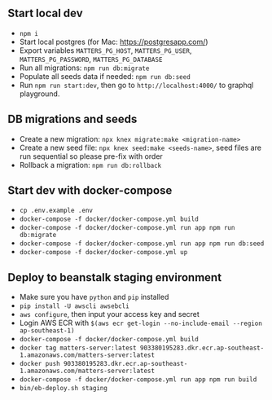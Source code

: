 ## Start local dev

- `npm i`
- Start local postgres (for Mac: https://postgresapp.com/)
- Export variables `MATTERS_PG_HOST`, `MATTERS_PG_USER`, `MATTERS_PG_PASSWORD`, `MATTERS_PG_DATABASE`
- Run all migrations: `npm run db:migrate`
- Populate all seeds data if needed: `npm run db:seed`
- Run `npm run start:dev`, then go to `http://localhost:4000/` to graphql playground.

## DB migrations and seeds

- Create a new migration: `npx knex migrate:make <migration-name>`
- Create a new seed file: `npx knex seed:make <seeds-name>`, seed files are run sequential so please pre-fix with order
- Rollback a migration: `npm run db:rollback`

## Start dev with docker-compose

- `cp .env.example .env`
- `docker-compose -f docker/docker-compose.yml build`
- `docker-compose -f docker/docker-compose.yml run app npm run db:migrate`
- `docker-compose -f docker/docker-compose.yml run app npm run db:seed`
- `docker-compose -f docker/docker-compose.yml up`

## Deploy to beanstalk staging environment

- Make sure you have `python` and `pip` installed
- `pip install -U awscli awsebcli`
- `aws configure`, then input your access key and secret
- Login AWS ECR with `$(aws ecr get-login --no-include-email --region ap-southeast-1)`
- `docker-compose -f docker/docker-compose.yml build`
- `docker tag matters-server:latest 903380195283.dkr.ecr.ap-southeast-1.amazonaws.com/matters-server:latest`
- `docker push 903380195283.dkr.ecr.ap-southeast-1.amazonaws.com/matters-server:latest`
- `docker-compose -f docker/docker-compose.yml run app npm run build`
- `bin/eb-deploy.sh staging`